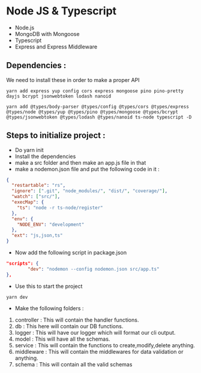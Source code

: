 # Node JS & Typescript

- Node.js
- MongoDB with Mongoose
- Typescript
- Express and Express Middleware

## Dependencies :

We need to install these in order to make a proper API

```shell
yarn add express yup config cors express mongoose pino pino-pretty dayjs bcrypt jsonwebtoken lodash nanoid
```

```shell
yarn add @types/body-parser @types/config @types/cors @types/express @types/node @types/yup @types/pino @types/mongoose @types/bcrypt @types/jsonwebtoken @types/lodash @types/nanoid ts-node typescript -D
```

## Steps to initialize project :

- Do yarn init
- Install the dependencies
- make a src folder and then make an app.js file in that
- make a nodemon.json file and put the following code in it :

```json
{
  "restartable": "rs",
  "ignore": [".git", "node_modules/", "dist/", "coverage/"],
  "watch": ["src/"],
  "execMap": {
    "ts": "node -r ts-node/register"
  },
  "env": {
    "NODE_ENV": "development"
  },
  "ext": "js,json,ts"
}
```

- Now add the following script in package.json

```json
"scripts": {
        "dev": "nodemon --config nodemon.json src/app.ts"
},
```

- Use this to start the project

```shell
yarn dev
```

- Make the following folders :

1. controller : This will contain the handler functions.
2. db : This here will contain our DB functions.
3. logger : This will have our logger which will format our cli output.
4. model : This will have all the schemas.
5. service : This will contain the functions to create,modify,delete anything.
6. middleware : This will contain the middlewares for data validation or anything.
7. schema : This will contain all the valid schemas

